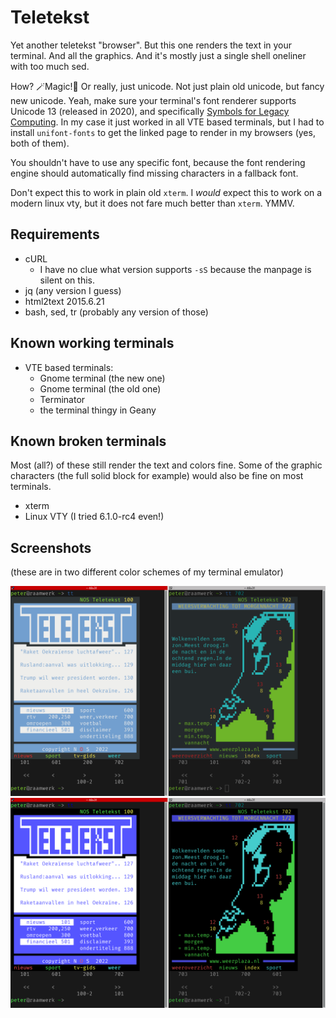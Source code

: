 # Teletekst

Yet another teletekst "browser". But this one renders the text in your terminal. And all the graphics. And it's mostly just a single shell oneliner with too much sed.

How? 🪄Magic!🦄 Or really, just unicode. Not just plain old unicode, but fancy new unicode. Yeah, make sure your terminal's font renderer supports Unicode 13 (released in 2020), and specifically [Symbols for Legacy Computing](https://en.wikipedia.org/wiki/Symbols_for_Legacy_Computing). In my case it just worked in all VTE based terminals, but I had to install `unifont-fonts` to get the linked page to render in my browsers (yes, both of them).

You shouldn't have to use any specific font, because the font rendering engine should automatically find missing characters in a fallback font.

Don't expect this to work in plain old `xterm`. I *would* expect this to work on a modern linux vty, but it does not fare much better than `xterm`. YMMV.

## Requirements

- cURL
  - I have no clue what version supports `-sS` because the manpage is silent on this.
- jq (any version I guess)
- html2text 2015.6.21
- bash, sed, tr (probably any version of those)

## Known working terminals
- VTE based terminals:
  - Gnome terminal (the new one)
  - Gnome terminal (the old one)
  - Terminator
  - the terminal thingy in Geany

## Known broken terminals

Most (all?) of these still render the text and colors fine. Some of the graphic characters (the full solid block for example) would also be fine on most terminals.

- xterm
- Linux VTY (I tried 6.1.0-rc4 even!)

## Screenshots
(these are in two different color schemes of my terminal emulator)

![demo 1](demo1.png)
![demo 2](demo2.png)
